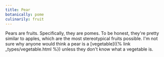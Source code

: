 ```yaml
---
title: Pear
botanically: pome
culinarily: fruit
---
```

Pears are fruits. Specifically, they are pomes. To be honest, they're pretty similar to apples, which are the most stereotypical fruits possible. I'm not sure why anyone would think a pear is a [vegetable]({% link _types/vegetable.html %}) unless they don't know what a vegetable is.